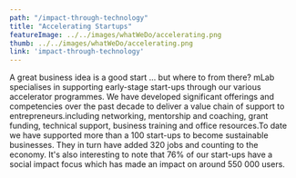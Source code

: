 ```yaml
---
path: "/impact-through-technology"
title: "Accelerating Startups"
featureImage: ../../images/whatWeDo/accelerating.png
thumb: ../../images/whatWeDo/accelerating.png
link: 'impact-through-technology'
---
```


A great business idea is a good start … but where to from there? mLab specialises in supporting early-stage start-ups through our various accelerator programmes. We have developed significant offerings and competencies over the past decade to deliver a value chain of support to entrepreneurs.including networking, mentorship and coaching, grant funding, technical support, business training and office resources.To date we have supported more than a 100 start-ups to become sustainable businesses. They in turn have added 320 jobs and counting to the economy. It's also interesting to note that 76% of our start-ups have a social impact focus which has made an impact on around 550 000 users.